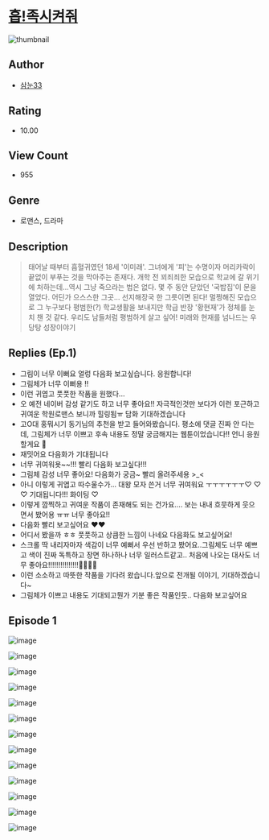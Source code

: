 # [흡!족시켜줘](https://comic.naver.com/challenge/list?titleId=810388)
![thumbnail](https://image-comic.pstatic.net/user_contents_data/challenge_comic/2023/05/23/upload_3904678474075747633_480x623.jpeg)

## Author
- [삼눈33](https://comic.naver.com/artistTitle?id=366888)

## Rating
- 10.00

## View Count
- 955

## Genre
- 로맨스, 드라마

## Description
> 태어날 때부터 흡혈귀였던 18세 '이미래'. 그녀에게 '피'는 수명이자 머리카락이 끝없이 부푸는 것을 막아주는 존재다. 개학 전 꾀죄죄한 모습으로 학교에 갈 위기에 처하는데...역시 그냥 죽으라는 법은 없다. 몇 주 동안 닫았던 '국밥집'이 문을 열었다. 어딘가 으스스한 그곳... 선지해장국 한 그릇이면 된다! 멀쩡해진 모습으로 그 누구보다 평범한(?) 학교생활을 보내지만 학급 반장 '황현재'가 정체를 눈치 챈 것 같다. 우리도 남들처럼 평범하게 살고 싶어! 미래와 현재를 넘나드는 우당탕 성장이야기

## Replies (Ep.1)
- 그림이 너무 이뻐요 얼렁 다음화 보고싶습니다. 응원합니다!
- 그림체가 너무 이뻐용 !!
- 이런 귀엽고 풋풋한 작품을 원했다...
- 오 예전 네이버 감성 같기도 하고 너무 좋아요!! 자극적인것만 보다가 이런 포근하고 귀여운 학원로맨스 보니까 힐링됨ㅠ 담화 기대하겠습니다
- 고O대 홍뭐시기 동기님의 추천을 받고 들어와봤습니다. 평소에 댓글 진짜 안 다는데, 그림체가 너무 이쁘고 후속 내용도 정말 궁금해지는 웹툰이었습니다!! 언니 응원할게요 🥰
- 재밋어요 다음화가 기대됩니다
- 너무 귀여워욧~~!!! 빨리 다음화 보고싶다!!!
- 그림체 감성 너무 좋아요! 다음화가 궁금~ 빨리 올려주세용 >_<
- 아니 이렇게 귀엽고 따수울수가… 대왕 모자 쓴거 너무 귀여워요 ㅜㅜㅜㅜㅜㅜ♡ ♡ ♡ 기대됩니다!!! 화이팅 ♡
- 이렇게 깜찍하고 귀여운 작품이 존재해도 되는 건가요.... 보는 내내 흐뭇하게 웃으면서 봤어용 ㅠㅠ 너무 좋아요!!
- 다음화 빨리 보고싶어요 ❤️❤️
- 어디서 봤을까 ㅎㅎ 풋풋하고 상큼한 느낌이 나네요 다음화도 보고싶어요!
- 스크롤 딱 내리자마자 색감이 너무 예뻐서 우선 반하고 봤어요..그림체도 너무 예쁘고 색이 진짜 독특하고 장면 하나하나 너무 일러스트같고.. 처음에 나오는 대사도 너무 좋아요!!!!!!!!!!!!!!!🥹🥹🥹🥹
- 이런 소소하고 따뜻한 작품을 기다려 왔습니다.앞으로 전개될 이야기, 기대하겠습니다~
- 그림체가 이쁘고 내용도 기대되고뭔가 기분 좋은 작품인듯.. 다음화 보고싶어요

## Episode 1
![image](https://image-comic.pstatic.net/user_contents_data/challenge_comic/2023/05/23/366888/upload_3846463541661021282.jpeg)

![image](https://image-comic.pstatic.net/user_contents_data/challenge_comic/2023/05/23/366888/upload_3761691178013372978.jpeg)

![image](https://image-comic.pstatic.net/user_contents_data/challenge_comic/2023/05/23/366888/upload_7233122070030596195.jpeg)

![image](https://image-comic.pstatic.net/user_contents_data/challenge_comic/2023/05/23/366888/upload_4062589049123464801.jpeg)

![image](https://image-comic.pstatic.net/user_contents_data/challenge_comic/2023/05/23/366888/upload_3689965657945366883.jpeg)

![image](https://image-comic.pstatic.net/user_contents_data/challenge_comic/2023/05/23/366888/upload_3760563109198379315.jpeg)

![image](https://image-comic.pstatic.net/user_contents_data/challenge_comic/2023/05/23/366888/upload_4049408103645656624.jpeg)

![image](https://image-comic.pstatic.net/user_contents_data/challenge_comic/2023/05/23/366888/upload_7075778644776859238.jpeg)

![image](https://image-comic.pstatic.net/user_contents_data/challenge_comic/2023/05/23/366888/upload_3991935505678033971.jpeg)

![image](https://image-comic.pstatic.net/user_contents_data/challenge_comic/2023/05/23/366888/upload_3906362710352290096.jpeg)

![image](https://image-comic.pstatic.net/user_contents_data/challenge_comic/2023/05/23/366888/upload_3630290962216464695.jpeg)

![image](https://image-comic.pstatic.net/user_contents_data/challenge_comic/2023/05/23/366888/upload_4050199743494961458.jpeg)

![image](https://image-comic.pstatic.net/user_contents_data/challenge_comic/2023/05/23/366888/upload_3486403157530194224.jpeg)
